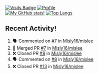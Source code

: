 [![Visits Badge](https://badges.pufler.dev/visits/misly16/misly16)](https://badges.pufler.dev)
[![Profile](https://raw.githubusercontent.com/Misly16/Misly16/master/index.png)](https://github.com/misly16)
<br>
[![My GitHub stats!](https://github-readme-stats.vercel.app/api?username=misly16&show_icons=true&theme=dracula)](https://github.com/misly16)
[![Top Langs](https://github-readme-stats.vercel.app/api/top-langs/?username=misly16&theme=dracula&layout=compact)](https://github.com/misly16)
<br>


## Recent Activity!
<!--START_SECTION:activity-->
1. 🗣 Commented on [#7](https://github.com/Misly16/mislee/issues/7) in [Misly16/mislee](https://github.com/Misly16/mislee)
2. 🎉 Merged PR [#7](https://github.com/Misly16/mislee/pull/7) in [Misly16/mislee](https://github.com/Misly16/mislee)
3. ❌ Closed PR [#8](https://github.com/Misly16/mislee/pull/8) in [Misly16/mislee](https://github.com/Misly16/mislee)
4. 🗣 Commented on [#8](https://github.com/Misly16/mislee/issues/8) in [Misly16/mislee](https://github.com/Misly16/mislee)
5. ❌ Closed PR [#13](https://github.com/Misly16/mislee/pull/13) in [Misly16/mislee](https://github.com/Misly16/mislee)
<!--END_SECTION:activity-->

